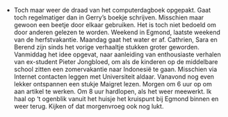 - Toch maar weer de draad van het computerdagboek opgepakt. Gaat toch regelmatiger dan  in Gerry’s boekje schrijven. Misschien maar gewoon een beetje door elkaar gebruiken. Het is toch niet bedoeld om door anderen gelezen te worden. Weekend in Egmond, laatste weekend van de herfstvakantie. Maandag gaat het water er af. Cathrien, Sara en Berend zijn sinds het vorige verhaaltje stukken groter geworden. Vanmiddag het idee opgevat, naar aanleiding van enthousiaste verhalen van ex-student Pieter Jongbloed, om als de kinderen op de middelbare school zitten een zomervakantie naar Indonesië te gaan. Misschien via Internet contacten leggen met Universiteit aldaar. Vanavond nog even lekker ontspannen een stukje Maigret lezen. Morgen om 6 uur op om aan artikel te werken. Om 8 uur hardlopen, als het weer meewerkt. Ik haal op ‘t ogenblik vanuit het huisje het kruispunt bij Egmond binnen en weer terug. Kijken of dat morgenvroeg ook nog lukt.